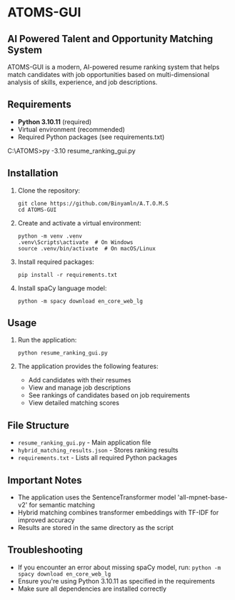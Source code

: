 # ATOMS-GUI

## AI Powered Talent and Opportunity Matching System

ATOMS-GUI is a modern, AI-powered resume ranking system that helps match candidates with job opportunities based on multi-dimensional analysis of skills, experience, and job descriptions.

## Requirements

- **Python 3.10.11** (required)
- Virtual environment (recommended)
- Required Python packages (see requirements.txt)

C:\ATOMS>py -3.10 resume_ranking_gui.py


## Installation

1. Clone the repository:
   ```
   git clone https://github.com/Binyamln/A.T.O.M.S
   cd ATOMS-GUI
   ```

2. Create and activate a virtual environment:
   ```
   python -m venv .venv
   .venv\Scripts\activate  # On Windows
   source .venv/bin/activate  # On macOS/Linux
   ```

3. Install required packages:
   ```
   pip install -r requirements.txt
   ```

4. Install spaCy language model:
   ```
   python -m spacy download en_core_web_lg
   ```

## Usage

1. Run the application:
   ```
   python resume_ranking_gui.py
   ```

2. The application provides the following features:
   - Add candidates with their resumes
   - View and manage job descriptions
   - See rankings of candidates based on job requirements
   - View detailed matching scores

## File Structure

- `resume_ranking_gui.py` - Main application file
- `hybrid_matching_results.json` - Stores ranking results
- `requirements.txt` - Lists all required Python packages


## Important Notes

- The application uses the SentenceTransformer model 'all-mpnet-base-v2' for semantic matching
- Hybrid matching combines transformer embeddings with TF-IDF for improved accuracy
- Results are stored in the same directory as the script

## Troubleshooting

- If you encounter an error about missing spaCy model, run: `python -m spacy download en_core_web_lg`
- Ensure you're using Python 3.10.11 as specified in the requirements
- Make sure all dependencies are installed correctly